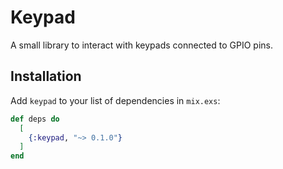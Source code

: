 # Keypad

A small library to interact with keypads connected to GPIO pins. 

## Installation

Add `keypad` to your list of dependencies in `mix.exs`:

```elixir
def deps do
  [
    {:keypad, "~> 0.1.0"}
  ]
end
```
